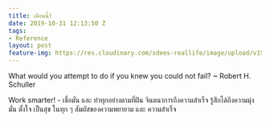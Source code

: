 ```yaml
---
title: เดือนนี้!
date: 2019-10-31 12:13:50 Z
tags:
- Reference
layout: post
feature-img: https://res.cloudinary.com/sdees-reallife/image/upload/v1555658919/sample_feature_img.png
---
```


What would you attempt to do if you knew you could not fail? ~ Robert H. Schuller

<i class="fa fa-child" style="color:plum"></i>

Work smarter! - เชื่อมั่น และ ทำทุกอย่างตามที่ฝัน จินตนาการถึงความสำเร็จ รู้สึกได้ถึงความมุ่งมั่น ตั้งใจ เป็นสุข ในทุก ๆ สัมผัสของความพยายาม และ ความสำเร็จ

